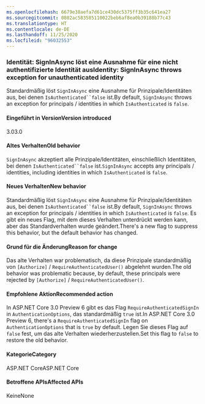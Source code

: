 ```yaml
---
ms.openlocfilehash: 6679e38aefa7d61ce430dc5375ff3b35c641ea27
ms.sourcegitcommit: 0802ac583585110022beb6af8ea0b39188b77c43
ms.translationtype: HT
ms.contentlocale: de-DE
ms.lasthandoff: 11/25/2020
ms.locfileid: "96032553"
---
```

### <a name="identity-signinasync-throws-exception-for-unauthenticated-identity"></a><span data-ttu-id="8f39b-101">Identität: SignInAsync löst eine Ausnahme für eine nicht authentifizierte Identität aus</span><span class="sxs-lookup"><span data-stu-id="8f39b-101">Identity: SignInAsync throws exception for unauthenticated identity</span></span>

<span data-ttu-id="8f39b-102">Standardmäßig löst `SignInAsync` eine Ausnahme für Prinzipale/Identitäten aus, bei denen `IsAuthenticated``false` ist.</span><span class="sxs-lookup"><span data-stu-id="8f39b-102">By default, `SignInAsync` throws an exception for principals / identities in which `IsAuthenticated` is `false`.</span></span>

#### <a name="version-introduced"></a><span data-ttu-id="8f39b-103">Eingeführt in Version</span><span class="sxs-lookup"><span data-stu-id="8f39b-103">Version introduced</span></span>

<span data-ttu-id="8f39b-104">3.0</span><span class="sxs-lookup"><span data-stu-id="8f39b-104">3.0</span></span>

#### <a name="old-behavior"></a><span data-ttu-id="8f39b-105">Altes Verhalten</span><span class="sxs-lookup"><span data-stu-id="8f39b-105">Old behavior</span></span>

<span data-ttu-id="8f39b-106">`SignInAsync` akzeptiert alle Prinzipale/Identitäten, einschließlich Identitäten, bei denen `IsAuthenticated``false` ist.</span><span class="sxs-lookup"><span data-stu-id="8f39b-106">`SignInAsync` accepts any principals / identities, including identities in which `IsAuthenticated` is `false`.</span></span>

#### <a name="new-behavior"></a><span data-ttu-id="8f39b-107">Neues Verhalten</span><span class="sxs-lookup"><span data-stu-id="8f39b-107">New behavior</span></span>

<span data-ttu-id="8f39b-108">Standardmäßig löst `SignInAsync` eine Ausnahme für Prinzipale/Identitäten aus, bei denen `IsAuthenticated``false` ist.</span><span class="sxs-lookup"><span data-stu-id="8f39b-108">By default, `SignInAsync` throws an exception for principals / identities in which `IsAuthenticated` is `false`.</span></span> <span data-ttu-id="8f39b-109">Es gibt ein neues Flag, mit dem dieses Verhalten unterdrückt werden kann, aber das Standardverhalten wurde geändert.</span><span class="sxs-lookup"><span data-stu-id="8f39b-109">There's a new flag to suppress this behavior, but the default behavior has changed.</span></span>

#### <a name="reason-for-change"></a><span data-ttu-id="8f39b-110">Grund für die Änderung</span><span class="sxs-lookup"><span data-stu-id="8f39b-110">Reason for change</span></span>

<span data-ttu-id="8f39b-111">Das alte Verhalten war problematisch, da diese Prinzipale standardmäßig von `[Authorize]` / `RequireAuthenticatedUser()` abgelehnt wurden.</span><span class="sxs-lookup"><span data-stu-id="8f39b-111">The old behavior was problematic because, by default, these principals were rejected by `[Authorize]` / `RequireAuthenticatedUser()`.</span></span>

#### <a name="recommended-action"></a><span data-ttu-id="8f39b-112">Empfohlene Aktion</span><span class="sxs-lookup"><span data-stu-id="8f39b-112">Recommended action</span></span>

<span data-ttu-id="8f39b-113">In ASP.NET Core 3.0 Preview 6 gibt es das Flag `RequireAuthenticatedSignIn` in `AuthenticationOptions`, das standardmäßig `true` ist.</span><span class="sxs-lookup"><span data-stu-id="8f39b-113">In ASP.NET Core 3.0 Preview 6, there's a `RequireAuthenticatedSignIn` flag on `AuthenticationOptions` that is `true` by default.</span></span> <span data-ttu-id="8f39b-114">Legen Sie dieses Flag auf `false` fest, um das alte Verhalten wiederherzustellen.</span><span class="sxs-lookup"><span data-stu-id="8f39b-114">Set this flag to `false` to restore the old behavior.</span></span>

#### <a name="category"></a><span data-ttu-id="8f39b-115">Kategorie</span><span class="sxs-lookup"><span data-stu-id="8f39b-115">Category</span></span>

<span data-ttu-id="8f39b-116">ASP.NET Core</span><span class="sxs-lookup"><span data-stu-id="8f39b-116">ASP.NET Core</span></span>

#### <a name="affected-apis"></a><span data-ttu-id="8f39b-117">Betroffene APIs</span><span class="sxs-lookup"><span data-stu-id="8f39b-117">Affected APIs</span></span>

<span data-ttu-id="8f39b-118">Keine</span><span class="sxs-lookup"><span data-stu-id="8f39b-118">None</span></span>

<!-- 

#### Affected APIs

Not detectable via API analysis

-->
